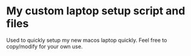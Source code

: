 # My custom laptop setup script and files

Used to quickly setup my new macos laptop quickly. Feel free to copy/modify for your own use.
